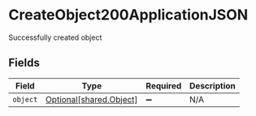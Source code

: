 # CreateObject200ApplicationJSON

Successfully created object


## Fields

| Field                                                        | Type                                                         | Required                                                     | Description                                                  |
| ------------------------------------------------------------ | ------------------------------------------------------------ | ------------------------------------------------------------ | ------------------------------------------------------------ |
| `object`                                                     | [Optional[shared.Object]](undefined/models/shared/object.md) | :heavy_minus_sign:                                           | N/A                                                          |